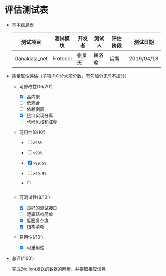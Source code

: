 # 评估测试表

* 基本信息表

  | 测试项目        | 测试模块      | 开发者    | 测试人 | 评估阶段 | 测试日期   |
  | --------------- | ------------- | --------- | ------ | -------- | ---------- |
  | Oanakiaja_net | Protocol | 张景天 | 梅洛瑜 | 后期 | 2019/04/18 |

  

* 质量属性评估（子项内均分大项分数，有勾加分无勾不加分）

  * 可修改性(16/20’)

    *   [x] 高内聚
    *   [ ] 低耦合
    *   [ ] 依赖倒置
    *   [x] 接口实现分离
    *   [ ] 代码风格和注释

  * 可用性(8/10’)

    *   [ ] ```>98%```

    *   [ ] ```>99%```

    *   [x] ```>99.5%```

    *   [ ] ```>99.9%```
    * [ ] ```>99.99%
      
      ```

  * 可测试性(8/10’)

    *   [x] 良好的测试接口
    *   [ ] 逻辑结构简单
    *   [x] 低圈复杂度
    *   [x] 结构清晰

  * 易用性(/10’)

    *   [x] 可重用性

* 总评(/100’)

  完成对client发送的数据的解析，并提取相应信息
